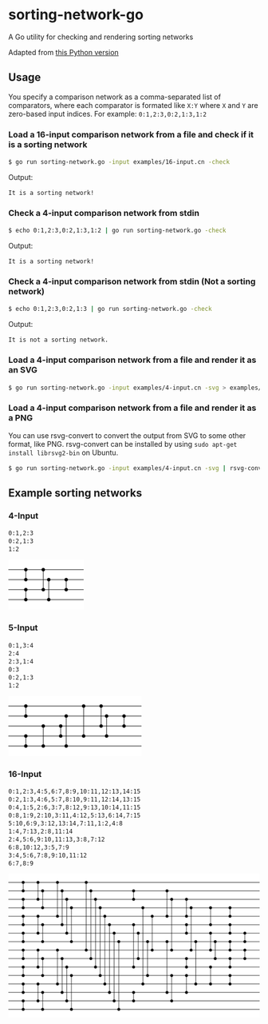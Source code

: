 # sorting-network-go
A Go utility for checking and rendering sorting networks

Adapted from [this Python version](https://github.com/brianpursley/sorting-network)

## Usage

You specify a comparison network as a comma-separated list of comparators, where each comparator is formated like `X:Y` where `X` and `Y` are zero-based input indices. For example: `0:1,2:3,0:2,1:3,1:2`

### Load a 16-input comparison network from a file and check if it is a sorting network 
```bash
$ go run sorting-network.go -input examples/16-input.cn -check
```
Output:
```
It is a sorting network!  
```

### Check a 4-input comparison network from stdin
```bash
$ echo 0:1,2:3,0:2,1:3,1:2 | go run sorting-network.go -check
```
Output:
```
It is a sorting network!  
```

### Check a 4-input comparison network from stdin (Not a sorting network)
```bash
$ echo 0:1,2:3,0:2,1:3 | go run sorting-network.go -check
```
Output:
```
It is not a sorting network.
```

### Load a 4-input comparison network from a file and render it as an SVG
```bash
$ go run sorting-network.go -input examples/4-input.cn -svg > examples/4-input.svg
```

### Load a 4-input comparison network from a file and render it as a PNG

You can use rsvg-convert to convert the output from SVG to some other format, like PNG.  rsvg-convert can be installed by using `sudo apt-get install librsvg2-bin` on Ubuntu.

```bash
$ go run sorting-network.go -input examples/4-input.cn -svg | rsvg-convert > examples/4-input.png
```

## Example sorting networks

### 4-Input

```text
0:1,2:3
0:2,1:3
1:2
```

![4-Input Sorting Network](https://github.com/brianpursley/sorting-network-go/blob/master/examples/4-input.png)

### 5-Input

```text
0:1,3:4
2:4
2:3,1:4
0:3
0:2,1:3
1:2
```

![5-Input Sorting Network](https://github.com/brianpursley/sorting-network-go/blob/master/examples/5-input.png)

### 16-Input

```text
0:1,2:3,4:5,6:7,8:9,10:11,12:13,14:15
0:2,1:3,4:6,5:7,8:10,9:11,12:14,13:15
0:4,1:5,2:6,3:7,8:12,9:13,10:14,11:15
0:8,1:9,2:10,3:11,4:12,5:13,6:14,7:15
5:10,6:9,3:12,13:14,7:11,1:2,4:8
1:4,7:13,2:8,11:14
2:4,5:6,9:10,11:13,3:8,7:12
6:8,10:12,3:5,7:9
3:4,5:6,7:8,9:10,11:12
6:7,8:9
```

![16-Input Sorting Network](https://github.com/brianpursley/sorting-network-go/blob/master/examples/16-input.png)

